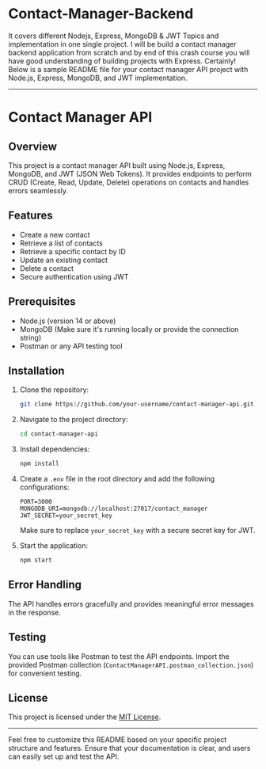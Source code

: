 # Contact-Manager-Backend
It covers different Nodejs, Express, MongoDB &amp; JWT Topics and implementation in one single project. I will be build a contact manager backend application from scratch and by end of this crash course you will have good understanding of building projects with Express.
Certainly! Below is a sample README file for your contact manager API project with Node.js, Express, MongoDB, and JWT implementation.

---

# Contact Manager API

## Overview

This project is a contact manager API built using Node.js, Express, MongoDB, and JWT (JSON Web Tokens). It provides endpoints to perform CRUD (Create, Read, Update, Delete) operations on contacts and handles errors seamlessly.

## Features

- Create a new contact
- Retrieve a list of contacts
- Retrieve a specific contact by ID
- Update an existing contact
- Delete a contact
- Secure authentication using JWT

## Prerequisites

- Node.js (version 14 or above)
- MongoDB (Make sure it's running locally or provide the connection string)
- Postman or any API testing tool

## Installation

1. Clone the repository:

    ```bash
    git clone https://github.com/your-username/contact-manager-api.git
    ```

2. Navigate to the project directory:

    ```bash
    cd contact-manager-api
    ```

3. Install dependencies:

    ```bash
    npm install
    ```

4. Create a `.env` file in the root directory and add the following configurations:

    ```env
    PORT=3000
    MONGODB_URI=mongodb://localhost:27017/contact_manager
    JWT_SECRET=your_secret_key
    ```

    Make sure to replace `your_secret_key` with a secure secret key for JWT.

5. Start the application:

    ```bash
    npm start
    ```

## Error Handling

The API handles errors gracefully and provides meaningful error messages in the response.

## Testing

You can use tools like Postman to test the API endpoints. Import the provided Postman collection (`ContactManagerAPI.postman_collection.json`) for convenient testing.

## License

This project is licensed under the [MIT License](LICENSE).

---

Feel free to customize this README based on your specific project structure and features. Ensure that your documentation is clear, and users can easily set up and test the API.
